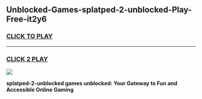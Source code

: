 
## Unblocked-Games-splatped-2-unblocked-Play-Free-it2y6
<h3>
<a href="https://premium76.site?title=splatped-2-unblocked&ref=12A">CLICK TO PLAY</a></h3>
<hr>

<h3>
<a href="https://premium76.site?title=splatped-2-unblocked&ref=12A">CLICK 2 PLAY</a>
  
</h3>

<a href="https://premium76.site?title=splatped-2-unblocked&ref=12A"><img src="https://clearcache.store/games.png"></a>


**splatped-2-unblocked games unblocked: Your Gateway to Fun and Accessible Online Gaming**
